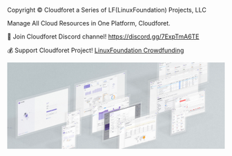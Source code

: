 Copyright © Cloudforet a Series of LF(LinuxFoundation) Projects, LLC

Manage All Cloud Resources in One Platform, Cloudforet.

🙋 Join Cloudforet Discord channel! <a href="https://discord.gg/7ExpTmA6TE" target="_blank">https://discord.gg/7ExpTmA6TE</a>

💰 Support Cloudforet Project! <a href="https://crowdfunding.lfx.linuxfoundation.org/projects/66cbfb93-7cfd-467b-bedc-406c447c2240" target="_blank">LinuxFoundation Crowdfunding</a>

![title](./cloudforet3.png)
